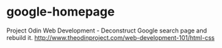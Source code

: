 # google-homepage
Project Odin Web Development - Deconstruct Google search page and rebuild it.
http://www.theodinproject.com/web-development-101/html-css
